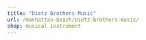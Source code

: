 ```yaml
---
title: "Dietz Brothers Music"
url: /manhattan-beach/dietz-brothers-music/
shop: musical instrument
---
```

